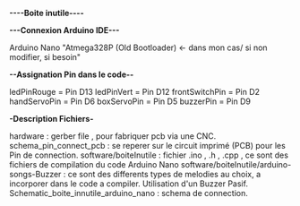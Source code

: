 **----Boite inutile----**

**---Connexion Arduino IDE---**

Arduino Nano "Atmega328P (Old Bootloader) <- dans mon cas/ si non modifier, si besoin"

**--Assignation Pin dans le code--**

ledPinRouge = Pin D13
ledPinVert = Pin D12
frontSwitchPin = Pin D2
handServoPin = Pin D6
boxServoPin = Pin D5
buzzerPin = Pin D9

**-Description Fichiers-**

hardware : gerber file , pour fabriquer pcb via une CNC.
schema_pin_connect_pcb : se reperer sur le circuit imprimé (PCB) pour les Pin de connection.
software/boiteInutile : fichier .ino , .h , .cpp , ce sont des fichiers de compilation du code Arduino Nano
software/boiteInutile/arduino-songs-Buzzer : ce sont des differents types de melodies au choix, a incorporer dans le code a compiler. Utilisation d'un Buzzer Pasif.
Schematic_boite_innutile_arduino_nano : schema de connection.